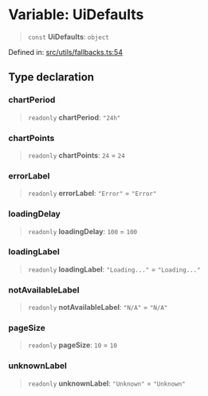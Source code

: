 # Variable: UiDefaults

> `const` **UiDefaults**: `object`

Defined in: [src/utils/fallbacks.ts:54](https://github.com/Nick2bad4u/Uptime-Watcher/blob/dca5483e793478722cd3e6e125cafcec5fc771f0/src/utils/fallbacks.ts#L54)

## Type declaration

### chartPeriod

> `readonly` **chartPeriod**: `"24h"`

### chartPoints

> `readonly` **chartPoints**: `24` = `24`

### errorLabel

> `readonly` **errorLabel**: `"Error"` = `"Error"`

### loadingDelay

> `readonly` **loadingDelay**: `100` = `100`

### loadingLabel

> `readonly` **loadingLabel**: `"Loading..."` = `"Loading..."`

### notAvailableLabel

> `readonly` **notAvailableLabel**: `"N/A"` = `"N/A"`

### pageSize

> `readonly` **pageSize**: `10` = `10`

### unknownLabel

> `readonly` **unknownLabel**: `"Unknown"` = `"Unknown"`
